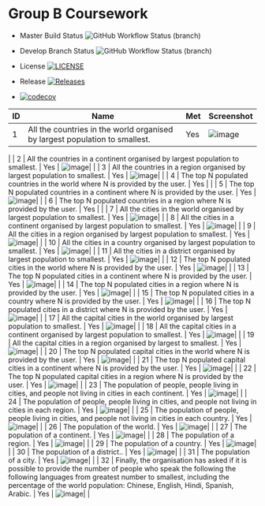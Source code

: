 # Group B Coursework

* Master Build Status ![GitHub Workflow Status (branch)](https://img.shields.io/github/actions/workflow/status/40620378/Group-B-Coursework/main.yml?branch=master)

* Develop Branch Status ![GitHub Workflow Status (branch)](https://img.shields.io/github/actions/workflow/status/40620378/Group-B-Coursework/main.yml?branch=develop)

* License [![LICENSE](https://img.shields.io/github/license/40620378/Group-B-Coursework.svg?style=flat-square)](https://github.com/40620378/Group-B-Coursework/blob/master/LICENSE)

* Release [![Releases](https://img.shields.io/github/release/40620378/Group-B-Coursework/all.svg?style=flat-square)](https://github.com/40620378/Group-B-Coursework/releases)

* [![codecov](https://codecov.io/gh/40620378/Group-B-Coursework/graph/badge.svg?token=JDEGED4A5J)](https://codecov.io/gh/40620378/Group-B-Coursework)



| ID | Name | Met | Screenshot |
| --- | --- | --- | --- |
| 1  | All the countries in the world organised by largest population to smallest. | Yes | ![image](https://github.com/40620378/Group-B-Coursework/assets/157486877/aff6c4d9-0f1c-4f14-a288-e447bdf925ac)|
| 
| 2  | All the countries in a continent organised by largest population to smallest. | Yes | ![image](https://github.com/40620378/Group-B-Coursework/assets/157486877/fa1efb14-3268-44a0-ab1e-3bb3bb1ec730)|
| 
| 3  | All the countries in a region organised by largest population to smallest. | Yes | ![image](https://github.com/40620378/Group-B-Coursework/assets/157486877/6f725752-37c1-4f86-9afd-2fe8e311f6fb)|
| 
| 4  | The top N populated countries in the world where N is provided by the user. | Yes |  | 
| 5  | The top N populated countries in a continent where N is provided by the user. | Yes | ![image](https://github.com/40620378/Group-B-Coursework/assets/157486877/8d05ba22-8b64-4813-a79a-86852c432021)|
| 
| 6  | The top N populated countries in a region where N is provided by the user. | Yes |  | 
| 7  | All the cities in the world organised by largest population to smallest. | Yes | ![image](https://github.com/40620378/Group-B-Coursework/assets/157486877/94506828-3a52-4b7b-9e2b-b989667518ae)|
| 
| 8  | All the cities in a continent organised by largest population to smallest. | Yes | ![image](https://github.com/40620378/Group-B-Coursework/assets/157486877/e343af32-8c37-4621-adb9-26e8613d98de)|
| 
| 9  | All the cities in a region organised by largest population to smallest. | Yes | ![image](https://github.com/40620378/Group-B-Coursework/assets/157486877/8fdd40a3-a005-48cf-b340-22526154aa20)|
| 
| 10 | All the cities in a country organised by largest population to smallest. | Yes | ![image](https://github.com/40620378/Group-B-Coursework/assets/157486877/85621207-e344-4cc6-9b26-cb901926e224)|
| 
| 11 | All the cities in a district organised by largest population to smallest. | Yes | ![image](https://github.com/40620378/Group-B-Coursework/assets/157486877/9dfb4845-f6c1-4c86-ad3b-050080e732f5)|
| 
| 12 | The top N populated cities in the world where N is provided by the user. | Yes | ![image](https://github.com/40620378/Group-B-Coursework/assets/157486877/69bc5e68-3255-440a-80a0-8ce08fc927ef)|
| 
| 13 | The top N populated cities in a continent where N is provided by the user. | Yes | ![image](https://github.com/40620378/Group-B-Coursework/assets/157486877/8d8b7c0f-a572-4a4f-9750-8f75331695dd)|
| 
| 14 | The top N populated cities in a region where N is provided by the user. | Yes | ![image](https://github.com/40620378/Group-B-Coursework/assets/157486877/c25aef84-0749-493e-b3c6-8d4179049cf3)|
| 
| 15 | The top N populated cities in a country where N is provided by the user. | Yes | ![image](https://github.com/40620378/Group-B-Coursework/assets/157486877/be9da75b-c5cc-4043-9c9b-a1b12d7f51b3)|
| 
| 16 | The top N populated cities in a district where N is provided by the user. | Yes | ![image](https://github.com/40620378/Group-B-Coursework/assets/157486877/1fba4365-be52-4849-849d-9e915f52eb67)|
| 
| 17 | All the capital cities in the world organised by largest population to smallest. | Yes | ![image](https://github.com/40620378/Group-B-Coursework/assets/157486877/f209904e-669d-4c9a-b3e1-a8a579f786c0)|
| 
| 18 | All the capital cities in a continent organised by largest population to smallest. | Yes | ![image](https://github.com/40620378/Group-B-Coursework/assets/157486877/165333a8-aac8-4601-aa39-451e876e9092)|
| 
| 19 | All the capital cities in a region organised by largest to smallest. | Yes | ![image](https://github.com/40620378/Group-B-Coursework/assets/157486877/c22a25f0-76ef-4f72-a9eb-ae660eba69ab)|
| 
| 20 | The top N populated capital cities in the world where N is provided by the user. | Yes | ![image](https://github.com/40620378/Group-B-Coursework/assets/157486877/6d3be6ff-2f30-4620-aa29-9efaed15af8f)|
| 
| 21 | The top N populated capital cities in a continent where N is provided by the user. | Yes | ![image](https://github.com/40620378/Group-B-Coursework/assets/157486877/2bbe6f22-0de9-4282-9206-6a6785e67aca)|
| 
| 22 | The top N populated capital cities in a region where N is provided by the user. | Yes | ![image](https://github.com/40620378/Group-B-Coursework/assets/157486877/cd47b49c-bcf9-4a92-b367-2a7091cdd1aa)|
| 
| 23 | The population of people, people living in cities, and people not living in cities in each continent. | Yes | ![image](https://github.com/40620378/Group-B-Coursework/assets/157486877/5ddc046e-604a-4348-89bc-f94163ee9dd8)|
| 
| 24 | The population of people, people living in cities, and people not living in cities in each region. | Yes | ![image](https://github.com/40620378/Group-B-Coursework/assets/157486877/4a4cbfb3-4e69-4988-aab4-4ff6deb29661)|
| 
| 25 | The population of people, people living in cities, and people not living in cities in each country. | Yes | ![image](https://github.com/40620378/Group-B-Coursework/assets/157486877/2dbe5a24-3250-4180-abd4-e202b4e28830)|
| 
| 26 | The population of the world. | Yes | ![image](https://github.com/40620378/Group-B-Coursework/assets/157486877/44e0e065-ce54-4cd5-b515-8adb13c2d0c8)|
| 
| 27 | The population of a continent. | Yes | ![image](https://github.com/40620378/Group-B-Coursework/assets/157486877/e47f0f9a-5db3-4ef6-92b4-bcfc39e16a0b)|
| 
| 28 | The population of a region. | Yes | ![image](https://github.com/40620378/Group-B-Coursework/assets/157486877/8b556332-b1e6-4d14-997b-a007d563cead)|
| 
| 29 | The population of a country. | Yes | ![image](https://github.com/40620378/Group-B-Coursework/assets/157486877/0e708a66-e444-4ff7-800f-e003943970ea)|
| 
| 30 | The population of a district.. | Yes | ![image](https://github.com/40620378/Group-B-Coursework/assets/157486877/2c97cd7f-47f6-47dc-bb1f-a38111ef2fa4)|
| 
| 31 | The population of a city. | Yes | ![image](https://github.com/40620378/Group-B-Coursework/assets/157486877/724932b3-6e18-476e-8c05-e68668e0cbbd)|
| 
| 32 | Finally, the organisation has asked if it is possible to provide the number of people who speak the following the following languages from greatest number to smallest, including the percentage of the world population: Chinese, English, Hindi, Spanish, Arabic. | Yes | ![image](https://github.com/40620378/Group-B-Coursework/assets/157486877/0b1992fc-a5c0-4ba1-b538-7b97c4ab0124)|
| 


